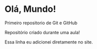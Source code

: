 # Olá, Mundo!
 Primeiro repositorio de Git e GitHub

 Repositório criado durante uma aula!
 
 Essa linha eu adicionei diretamente no site.

